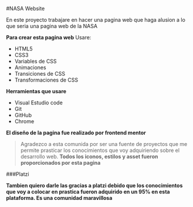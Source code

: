 #NASA Website

En este proyecto trabajare en hacer una pagina web que haga alusion a lo que seria una pagina web de la NASA



**Para crear esta pagina web** Usare:

- HTML5
- CSS3
- Variables de CSS
- Animaciones
- Transiciones  de CSS
- Transformaciones de CSS

**Herramientas que usare**

-  Visual Estudio code 
-  Git
-  GitHub
-  Chrome 

**El diseño de la pagina fue realizado por frontend mentor**
>Agradezco a esta comunida por ser una fuente de proyectos que me permite prasticar los conocimientos que voy adquiriendo sobre el desarrollo web.
**Todos los iconos, estilos y asset fueron proporcionados por esta pagina**

###Platzi

**Tambien quiero darle las gracias a platzi debido que los conocimientos que voy a colocar en prastica fueron adquirido en un 95% en esta plataforma. Es una comunidad maravillosa**



